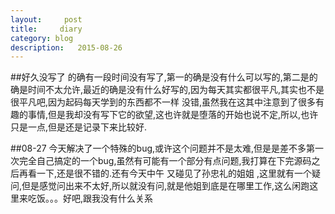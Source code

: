 ```yaml
---
layout:     post
title:     diary
category: blog
description:   2015-08-26
---
```

##好久没写了
的确有一段时间没有写了,第一的确是没有什么可以写的,第二是的确是时间不太允许,最近的确是没有什么好写的,因为每天其实都很平凡,其实也不是很平凡吧,因为起码每天学到的东西都不一样
没错,虽然我在这其中注意到了很多有趣的事情,但是我却没有写下它的欲望,这也许就是堕落的开始也说不定,所以,也许只是一点,但是还是记录下来比较好.


##08-27
今天解决了一个特殊的bug,或许这个问题并不是太难,但是是差不多第一次完全自己搞定的一个bug,虽然有可能有一个部分有点问题,我打算在下完源码之后再看一下,还是很不错的.还有今天中午
又碰见了孙忠礼的姐姐 ,这里就有一个疑问,但是感觉问出来不太好,所以就没有问,就是他姐到底是在哪里工作,这么闲跑这里来吃饭。。。好吧,跟我没有什么关系